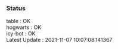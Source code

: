 ### Status


table : OK  
hogwarts : OK  
icy-bot : OK  
Latest Update : 2021-11-07 10:07:08.141367
